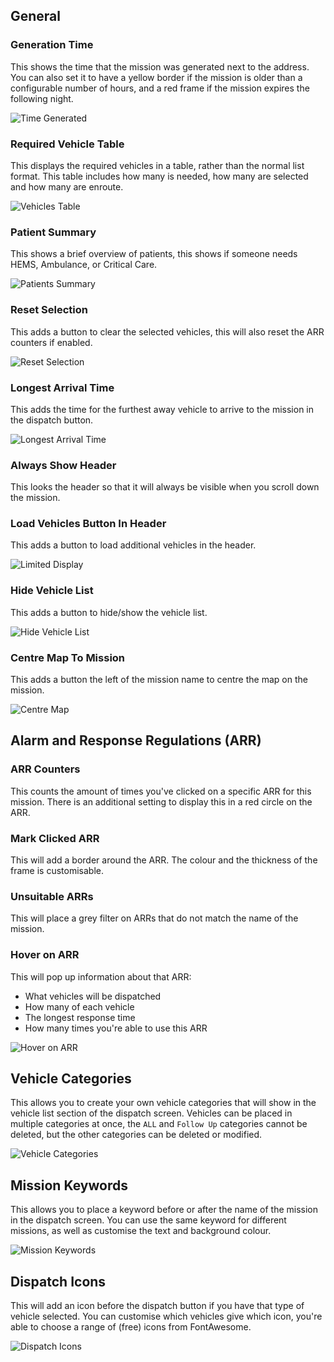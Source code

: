 ## General

### Generation Time
This shows the time that the mission was generated next to the address. You can also set it to have a yellow border if the mission is older than a configurable number of hours, and a red frame if the mission expires the following night.

![Time Generated](./time.png)

### Required Vehicle Table
This displays the required vehicles in a table, rather than the normal list format. This table includes how many is needed, how many are selected and how many are enroute.

![Vehicles Table](./vehicles.png)

### Patient Summary
This shows a brief overview of patients, this shows if someone needs HEMS, Ambulance, or Critical Care.

![Patients Summary](./patients.png)

### Reset Selection
This adds a button to clear the selected vehicles, this will also reset the ARR counters if enabled.

![Reset Selection](./reset.png)

### Longest Arrival Time
This adds the time for the furthest away vehicle to arrive to the mission in the dispatch button.

![Longest Arrival Time](./longest.png)

### Always Show Header
This looks the header so that it will always be visible when you scroll down the mission.

### Load Vehicles Button In Header
This adds a button to load additional vehicles in the header.

![Limited Display](./limited.png)

### Hide Vehicle List
This adds a button to hide/show the vehicle list.

![Hide Vehicle List](./hide.png)

### Centre Map To Mission
This adds a button the left of the mission name to centre the map on the mission.

![Centre Map](./centre.png)

## Alarm and Response Regulations (ARR)

### ARR Counters
This counts the amount of times you've clicked on a specific ARR for this mission. There is an additional setting to display this in a red circle on the ARR.

### Mark Clicked ARR
This will add a border around the ARR. The colour and the thickness of the frame is customisable.

### Unsuitable ARRs
This will place a grey filter on ARRs that do not match the name of the mission.

### Hover on ARR
This will pop up information about that ARR:

* What vehicles will be dispatched
* How many of each vehicle
* The longest response time
* How many times you're able to use this ARR

![Hover on ARR](./ARRHover.png)

## Vehicle Categories
This allows you to create your own vehicle categories that will show in the vehicle list section of the dispatch screen. Vehicles can be placed in multiple categories at once, the `ALL` and `Follow Up` categories cannot be deleted, but the other categories can be deleted or modified.

![Vehicle Categories](./vehicleCategories.png)

## Mission Keywords
This allows you to place a keyword before or after the name of the mission in the dispatch screen. You can use the same keyword for different missions, as well as customise the text and background colour.

![Mission Keywords](./keyword.png)

## Dispatch Icons
This will add an icon before the dispatch button if you have that type of vehicle selected. You can customise which vehicles give which icon, you're able to choose a range of (free) icons from <a :href="$themeConfig.variables.fontAwesomeIconSearchLink" target="_blank">FontAwesome</a>.

![Dispatch Icons](./dispatchIcon.png)

